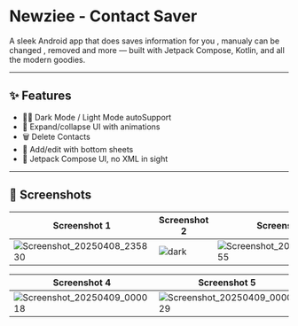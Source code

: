 # Newziee - Contact Saver

A sleek Android app that does saves information for you , manualy can be changed , removed and more — built with Jetpack Compose, Kotlin, and all the modern goodies.

---

## ✨ Features

- 🐱‍👤 Dark Mode / Light Mode autoSupport
- 🎨 Expand/collapse UI with animations
- 🗑️ Delete Contacts
- 📝 Add/edit with bottom sheets
- 🌈 Jetpack Compose UI, no XML in sight

---

## 📸 Screenshots

| Screenshot 1 | Screenshot 2 | Screenshot 3 |
|--------------|--------------|--------------|
![Screenshot_20250408_235830](https://github.com/user-attachments/assets/5c27bfee-02f9-4a20-b637-bf111254a110) | ![dark](https://github.com/user-attachments/assets/d47161e0-215f-45ed-9d54-29cd339c20d2) | ![Screenshot_20250408_235955](https://github.com/user-attachments/assets/02ad448e-ba6c-4248-9e09-9f385e8edc48) 

| Screenshot 4 | Screenshot 5 | Screenshot 6 | Screenshot 7 |
|--------------|--------------|--------------|--------------|
| ![Screenshot_20250409_000018](https://github.com/user-attachments/assets/1e11e77b-4c71-4d7b-93e5-31f44d59b825) | ![Screenshot_20250409_000029](https://github.com/user-attachments/assets/71341278-6272-4cff-8bd9-17dd6ad0c6fe) | ![Screenshot_20250409_000303](https://github.com/user-attachments/assets/288cac6c-617f-433b-84e1-6a44511ddad7) | ![Screenshot_20250409_000330](https://github.com/user-attachments/assets/e53a1c6c-ce43-4ebb-aa87-90d2a6709bd1) |






